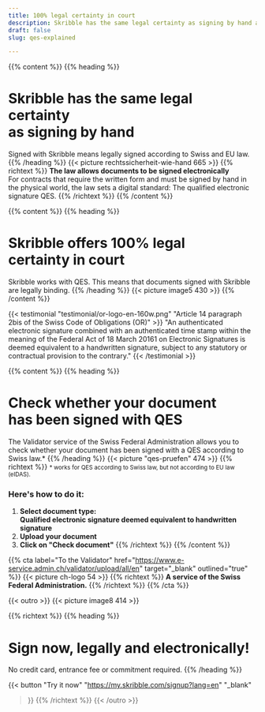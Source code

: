 ```yaml
---
title: 100% legal certainty in court
description: Skribble has the same legal certainty as signing by hand and offers 100% legal certainty in court.
draft: false
slug: qes-explained

---
```


{{% content %}}
{{% heading %}}
# Skribble has the same legal certainty <br class="hide-for-mobile">as signing by hand
Signed with Skribble means legally signed according to Swiss and EU law.
{{% /heading %}}
{{< picture rechtssicherheit-wie-hand 665 >}}
{{% richtext %}}
**The law allows documents to be signed electronically**<br>
For contracts that require the written form and must be signed by hand in the physical world, the law sets a digital standard: The qualified electronic signature QES.
{{% /richtext %}}
{{% /content %}}

[//]: # (--------------------------------------------------------------------------------------------------------------)

{{% content %}}
{{% heading %}}
# Skribble offers 100% legal <br class="hide-for-mobile">certainty in court
Skribble works with QES. This means that documents signed with Skribble <br class="hide-for-mobile">are legally binding.
{{% /heading %}}
{{< picture image5 430 >}}
{{% /content %}}

[//]: # (--------------------------------------------------------------------------------------------------------------)

{{< testimonial "testimonial/or-logo-en-160w.png" "Article 14 paragraph 2bis of the Swiss Code of Obligations (OR)" >}}
"An authenticated electronic signature combined with an authenticated time stamp within the meaning of the Federal Act of 18 March 20161 on Electronic Signatures is deemed equivalent to a handwritten signature, subject to any statutory or contractual provision to the contrary."
{{< /testimonial >}}

[//]: # (--------------------------------------------------------------------------------------------------------------)

{{% content %}}
{{% heading %}}
# Check whether your document <br class="hide-for-mobile">has been signed with QES
The Validator service of the Swiss Federal Administration allows you to check whether your document has been signed with a QES according to Swiss law.*
{{% /heading %}}
{{< picture "qes-pruefen" 474 >}}
{{% richtext %}}
<small>* works for QES according to Swiss law, but not according to EU law (eIDAS).</small>
### Here's how to do it:
1. **Select document type: <br class="hide-for-mobile">Qualified electronic signature deemed equivalent to handwritten signature**
2. **Upload your document**
3. **Click on "Check document"**
{{% /richtext %}}
{{% /content %}}

{{% cta
  label="To the Validator"
  href="https://www.e-service.admin.ch/validator/upload/all/en"
  target="_blank"
  outlined="true"
%}}
{{< picture ch-logo 54 >}}
{{% richtext %}}
**A service of the Swiss Federal Administration.**
{{% /richtext %}}
{{% /cta %}}

[//]: # (--------------------------------------------------------------------------------------------------------------)

{{< outro >}}
{{< picture image8 414 >}}

{{% richtext %}}
{{% heading %}}
# Sign now, legally and electronically!
No credit card, entrance fee or commitment required.
{{% /heading %}}

{{< button
  "Try it now"
  "https://my.skribble.com/signup?lang=en"
  "_blank"
>}}
{{% /richtext %}}
{{< /outro >}}
